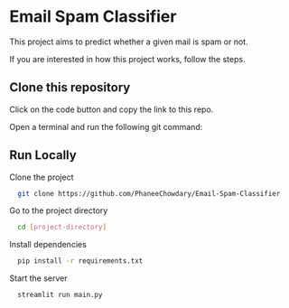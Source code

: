 
# Email Spam Classifier

This project aims to predict whether a given mail is spam or not.

 If you are interested in how this project works, follow the steps.

## Clone this repository

Click on the code button and copy the link to this repo.

Open a terminal and run the following git command:

## Run Locally


Clone the project

```bash
  git clone https://github.com/PhaneeChowdary/Email-Spam-Classifier
```

Go to the project directory

```bash
  cd [project-directory]
```

Install dependencies

```bash
  pip install -r requirements.txt
```

Start the server

```bash
  streamlit run main.py
```

